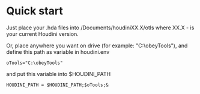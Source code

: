 # Quick start

Just place your .hda files into /Documents/houdiniXX.X/otls
where XX.X - is your current Houdini version.  

Or, place anywhere you want on drive (for example: "C:\obeyTools"), and define this path as variable in houdini.env  

```
oTools="C:\obeyTools"
```

and put this variable into $HOUDINI_PATH

```
HOUDINI_PATH = $HOUDINI_PATH;$oTools;&
```


